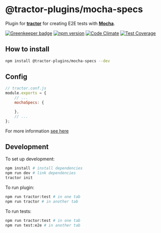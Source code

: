 # @tractor-plugins/mocha-specs

Plugin for [**tractor**](https://github.com/TradeMe/tractor) for creating E2E tests with [**Mocha**](https://mochajs.org/).

[![Greenkeeper badge](https://badges.greenkeeper.io/phenomnomnominal/tractor-plugin-mocha-specs.svg)](https://greenkeeper.io/)
[![npm version](https://img.shields.io/npm/v/@tractor-plugins/mocha-specs.svg)](https://www.npmjs.com/package/@tractor-plugins/mocha-specs)
[![Code Climate](https://codeclimate.com/github/phenomnomnominal/tractor-plugin-mocha-specs/badges/gpa.svg)](https://codeclimate.com/github/phenomnomnominal/tractor-plugin-mocha-specs)
[![Test Coverage](https://codeclimate.com/github/phenomnomnominal/tractor-plugin-mocha-specs/coverage.svg)](https://codeclimate.com/github/phenomnomnominal/tractor-plugin-mocha-specs/coverage)

## How to install

```sh
npm install @tractor-plugins/mocha-specs --dev
```

## Config

```javascript
// tractor.conf.js
module.exports = {
    // ...
    mochaSpecs: {

    },
    // ...
};
```

For more information [see here](./docs/configuration.md)

## Development

To set up development:

```sh
npm install # install dependencies
npm run dev # link dependencies
tractor init
```

To run plugin:

```sh
npm run tractor:test # in one tab
npm run tractor # in another tab
```

To run tests:

```sh
npm run tractor:test # in one tab
npm run test:e2e # in another tab
```
